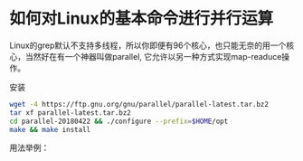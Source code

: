 # 如何对Linux的基本命令进行并行运算

Linux的grep默认不支持多线程，所以你即便有96个核心，也只能无奈的用一个核心，当然好在有一个神器叫做parallel, 它允许以另一种方式实现map-readuce操作。

安装

```bash
wget -4 https://ftp.gnu.org/gnu/parallel/parallel-latest.tar.bz2
tar xf parallel-latest.tar.bz2
cd parallel-20180422 && ./configure --prefix=$HOME/opt
make && make install
```

用法举例：
